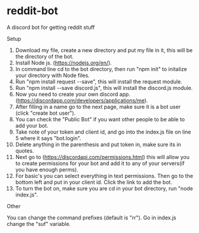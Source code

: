 # reddit-bot
A discord bot for getting reddit stuff

Setup
1. Download my file, create a new directory and put my file in it, this will be the directory of the bot.
1. Install Node js. (https://nodejs.org/en/).
1. In command line cd to the bot directory, then run "npm init" to initalize your directory with Node files.
1. Run "npm install request --save", this will install the request module.
1. Run "npm install --save discord.js", this will install the discord.js module.
1. Now you need to create your own discord app. (https://discordapp.com/developers/applications/me).
1. After filling in a name go to the next page, make sure it is a bot user (click "create bot user").
1. You can check the "Public Bot" if you want other people to be able to add your bot.
1. Take note of your token and client id, and go into the index.js file on line 5 where it says "bot.login".
1. Delete anything in the parenthesis and put token in, make sure its in quotes.
1. Next go to (https://discordapi.com/permissions.html) this will allow you to create permissions for your bot and add it to any of your servers(if you have enough perms).
1. For basic's you can select everything in text permissions. Then go to the bottom left and put in your client id. Click the link to add the bot.
1. To turn the bot on, make sure you are cd in your bot directory, run "node index.js".

Other

You can change the command prefixes (default is "rr"). Go in index.js change the "suf" variable.
